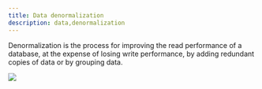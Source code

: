 ```yaml
---
title: Data denormalization
description: data,denormalization
---
```


Denormalization is the process for improving the read performance of a
database, at the expense of losing write performance, by adding redundant
copies of data or by grouping data.

![]({{site.baseurl}}/images/denormalization.jpg)
